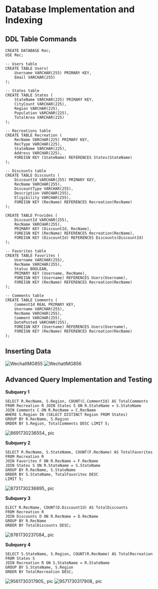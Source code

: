 # Database Implementation and Indexing

## DDL Table Commands
```
CREATE DATABASE Rec;
USE Rec;

-- Users table
CREATE TABLE Users(
    Username VARCHAR(255) PRIMARY KEY, 
    Email VARCHAR(255)
);

-- States table
CREATE TABLE States (
    StateName VARCHAR(225) PRIMARY KEY,
    CityCount VARCHAR(225),
    Region VARCHAR(225),
    Population VARCHAR(225),
    TotalArea VARCHAR(225)
);

-- Recreations table
CREATE TABLE Recreation (
    RecName VARCHAR(225) PRIMARY KEY,
    RecType VARCHAR(225),
    StateName VARCHAR(225),
    Address VARCHAR(225),
    FOREIGN KEY (StateName) REFERENCES States(StateName)
);

-- Discounts table
CREATE TABLE Discounts (
    DiscountId VARCHAR(255) PRIMARY KEY,
    RecName VARCHAR(255),
    DiscountType VARCHAR(255),
    Description VARCHAR(255),
    Eligibility VARCHAR(255),
    FOREIGN KEY (RecName) REFERENCES Recreation(RecName)
);

CREATE TABLE Provides (
    DiscountId VARCHAR(255),
    RecName VARCHAR(255),
    PRIMARY KEY (DiscountId, RecName),
    FOREIGN KEY (RecName) REFERENCES Recreation(RecName),
    FOREIGN KEY (DiscountId) REFERENCES Discounts(DiscountId)
);

-- Favorites table
CREATE TABLE Favorites (
    Username VARCHAR(255),
    RecName VARCHAR(255),
    Status BOOLEAN,
    PRIMARY KEY (Username, RecName),
    FOREIGN KEY (Username) REFERENCES Users(Username),
    FOREIGN KEY (RecName) REFERENCES Recreation(RecName)
);

-- Comments table
CREATE TABLE Comments (
    CommentId REAL PRIMARY KEY,
    Username VARCHAR(255),
    RecName VARCHAR(255), 
    Comment VARCHAR(255),
    DatePosted VARCHAR(255),
    FOREIGN KEY (Username) REFERENCES Users(Username),
    FOREIGN KEY (RecName) REFERENCES Recreation(RecName)
);

```
## Inserting Data
![WechatIMG855](https://github.com/user-attachments/assets/fea4d8a4-c863-415f-9fb5-5a02a894f800)
![WechatIMG856](https://github.com/user-attachments/assets/4b18a538-394f-497d-8e5e-684a5ad009da)


## Advanced Query Implementation and Testing 
**Subquery 1**
```
SELECT R.RecName, S.Region, COUNT(C.CommentId) AS TotalComments 
FROM Recreation R JOIN States S ON R.StateName = S.StateName 
JOIN Comments C ON R.RecName = C.RecName 
WHERE S.Region IN (SELECT DISTINCT Region FROM States) 
GROUP BY R.RecName, S.Region 
ORDER BY S.Region, TotalComments DESC LIMIT 5;
```
![8691730236554_ pic](https://github.com/user-attachments/assets/506ae957-2446-482f-8b65-8116d0a877bd)


**Subquery 2**
```
SELECT R.RecName, S.StateName, COUNT(F.RecName) AS TotalFavorites
FROM Recreation R
JOIN Favorites F ON R.RecName = F.RecName
JOIN States S ON R.StateName = S.StateName
GROUP BY R.RecName, S.StateName
ORDER BY S.StateName, TotalFavorites DESC
LIMIT 5;
```
![8731730236895_ pic](https://github.com/user-attachments/assets/1b0cacc7-fd90-4b44-9a71-f2cc783cceaf)


**Subquery 3**
```
ELECT R.RecName, COUNT(D.DiscountId) AS TotalDiscounts
FROM Recreation R
JOIN Discounts D ON R.RecName = D.RecName
GROUP BY R.RecName
ORDER BY TotalDiscounts DESC;
```
![8761730237084_ pic](https://github.com/user-attachments/assets/cfe7d47a-a9d2-4060-a85f-5752d35265eb)

**Subquery 4**
```
SELECT S.StateName, S.Region, COUNT(R.RecName) AS TotalRecreation
FROM States S
JOIN Recreation R ON S.StateName = R.StateName
GROUP BY S.StateName, S.Region
ORDER BY TotalRecreation DESC;
```

![9561730317905_ pic](https://github.com/user-attachments/assets/e9b0cfa1-1fe7-4512-aa50-523e0f7009e2)
![9571730317908_ pic](https://github.com/user-attachments/assets/b74611db-6a7b-46f9-82c2-f47877f70788)
